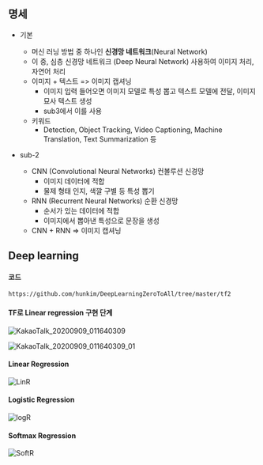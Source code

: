 

## 명세

- 기본
  - 머신 러닝 방법 중 하나인 **신경망 네트워크**(Neural Network)
  - 이 중, 심층 신경망 네트워크 (Deep Neural Network) 사용하여 이미지 처리, 자연어 처리
  - 이미지 + 텍스트 => 이미지 캡셔닝
    - 이미지 입력 들어오면 이미지 모델로 특성 뽑고 텍스트 모델에 전달, 이미지 묘사 텍스트 생성
    - sub3에서 이를 사용
  - 키워드
    - Detection, Object Tracking, Video Captioning, Machine Translation, Text Summarization 등



- sub-2

  - CNN (Convolutional Neural Networks) 컨볼루션 신경망
    - 이미지 데이터에 적합
    - 물제 형태 인지, 색깔 구별 등 특성 뽑기
  - RNN (Recurrent Neural Networks) 순환 신경망
    - 순서가 있는 데이터에 적합
    - 이미지에서 뽑아낸 특성으로 문장을 생성
  - CNN + RNN => 이미지 캡셔닝

  

## Deep learning

#### 코드

```
https://github.com/hunkim/DeepLearningZeroToAll/tree/master/tf2
```



#### TF로 Linear regression 구현 단계

![KakaoTalk_20200909_011640309](sub-2%20%ED%95%99%EC%8A%B5.assets/KakaoTalk_20200909_011640309.jpg)

![KakaoTalk_20200909_011640309_01](sub-2%20%ED%95%99%EC%8A%B5.assets/KakaoTalk_20200909_011640309_01.jpg)



#### Linear Regression

![LinR](sub-2%20%ED%95%99%EC%8A%B5.assets/LinR.jpg)



#### Logistic Regression

![logR](sub-2%20%ED%95%99%EC%8A%B5.assets/logR.jpg)



#### Softmax Regression

![SoftR](sub-2%20%ED%95%99%EC%8A%B5.assets/SoftR.jpg)